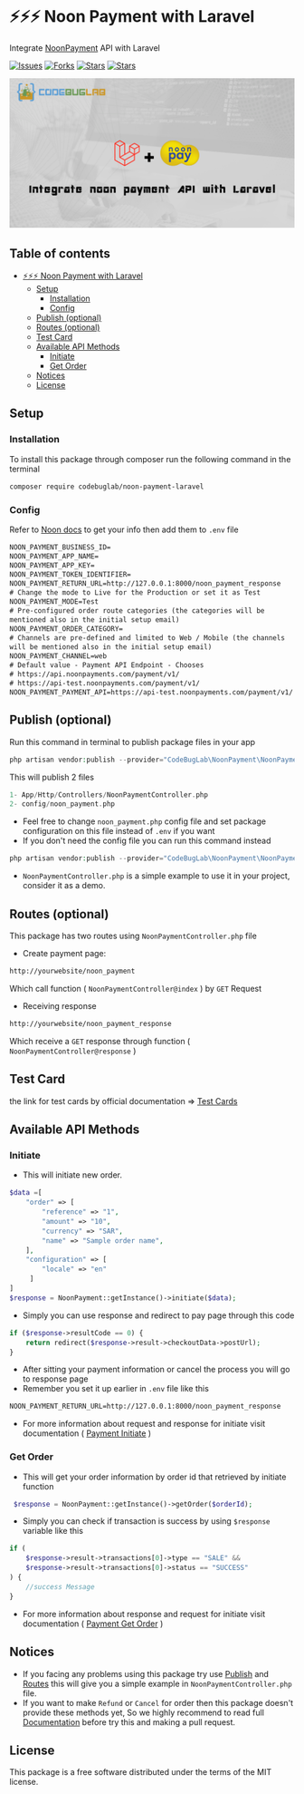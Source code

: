 # ⚡⚡⚡ Noon Payment with Laravel

Integrate [NoonPayment](https://www.noonpayments.com/) API with Laravel

[![Issues](https://img.shields.io/github/issues/codebuglab/noon-payment-laravel)](https://github.com/codebuglab/noon-payment-laravel/issues)
[![Forks](https://img.shields.io/github/forks/codebuglab/noon-payment-laravel)](https://github.com/codebuglab/noon-payment-laravel/network/members)
[![Stars](https://img.shields.io/github/stars/codebuglab/noon-payment-laravel)](https://github.com/codebuglab/noon-payment-laravel/stargazers)
[![Stars](https://img.shields.io/packagist/dt/codebuglab/noon-payment-laravel)](https://packagist.org/packages/codebuglab/noon-payment-laravel)

![Noon Payment with laravel](banner.png)

## Table of contents <!-- omit in toc -->

- [⚡⚡⚡ Noon Payment with Laravel](#-noon-payment-with-laravel)
  - [Setup](#setup)
    - [Installation](#installation)
    - [Config](#config)
  - [Publish (optional)](#publish-optional)
  - [Routes (optional)](#routes-optional)
  - [Test Card](#test-card)
  - [Available API Methods](#available-api-methods)
    - [Initiate](#initiate)
    - [Get Order](#get-order)
  - [Notices](#notices)
  - [License](#license)

## Setup
### Installation

To install this package through composer run the following command in the terminal

```bash
composer require codebuglab/noon-payment-laravel
```

### Config

Refer to [Noon docs](https://docs.noonpayments.com/start/authorization) to get your info then add them to `.env` file

```text
NOON_PAYMENT_BUSINESS_ID=
NOON_PAYMENT_APP_NAME=
NOON_PAYMENT_APP_KEY=
NOON_PAYMENT_TOKEN_IDENTIFIER=
NOON_PAYMENT_RETURN_URL=http://127.0.0.1:8000/noon_payment_response
# Change the mode to Live for the Production or set it as Test
NOON_PAYMENT_MODE=Test
# Pre-configured order route categories (the categories will be mentioned also in the initial setup email)
NOON_PAYMENT_ORDER_CATEGORY=
# Channels are pre-defined and limited to Web / Mobile (the channels will be mentioned also in the initial setup email)
NOON_PAYMENT_CHANNEL=web
# Default value - Payment API Endpoint - Chooses
# https://api.noonpayments.com/payment/v1/
# https://api-test.noonpayments.com/payment/v1/
NOON_PAYMENT_PAYMENT_API=https://api-test.noonpayments.com/payment/v1/

```

## Publish (optional)

Run this command in terminal to publish package files in your app

```php
php artisan vendor:publish --provider="CodeBugLab\NoonPayment\NoonPaymentServiceProvider"
```

This will publish 2 files

```php
1- App/Http/Controllers/NoonPaymentController.php
2- config/noon_payment.php
```

- Feel free to change `noon_payment.php` config file and set package configuration on this file instead of `.env` if you want
- If you don't need the config file you can run this command instead

```php
php artisan vendor:publish --provider="CodeBugLab\NoonPayment\NoonPaymentServiceProvider" --tag=controller
```

- `NoonPaymentController.php` is a simple example to use it in your project, consider it as a demo.

## Routes (optional)
This package has two routes using `NoonPaymentController.php` file

- Create payment page:
```txt
http://yourwebsite/noon_payment
```
Which call function ( `NoonPaymentController@index` ) by `GET` Request
- Receiving response
```txt
http://yourwebsite/noon_payment_response
```

Which receive a `GET` response through function ( `NoonPaymentController@response` )

## Test Card
the link for test cards by official documentation => [Test Cards](https://docs.noonpayments.com/test/cards)

## Available API Methods
### Initiate
- This will initiate new order.
```php
$data =[
    "order" => [
        "reference" => "1",
        "amount" => "10",
        "currency" => "SAR",
        "name" => "Sample order name",
    ],
    "configuration" => [
        "locale" => "en"
     ]
]
$response = NoonPayment::getInstance()->initiate($data);
```
- Simply you can use response and redirect to pay page through this code
```php
if ($response->resultCode == 0) {
    return redirect($response->result->checkoutData->postUrl);
}
```
- After sitting your payment information or cancel the process you will go to response page
- Remember you set it up earlier in `.env` file like this
```txt
NOON_PAYMENT_RETURN_URL=http://127.0.0.1:8000/noon_payment_response
```
- For more information about request and response for initiate visit documentation ( [Payment Initiate](https://docs.noonpayments.com/payment-api/reference/initiate) )

### Get Order
- This will get your order information by order id that retrieved by initiate function
```php
 $response = NoonPayment::getInstance()->getOrder($orderId);
```
- Simply you can check if transaction is success by using `$response` variable like this
```php
if (
    $response->result->transactions[0]->type == "SALE" &&
    $response->result->transactions[0]->status == "SUCCESS"
) {
    //success Message
}
```
- For more information about response and request for initiate visit documentation ( [Payment Get Order](https://docs.noonpayments.com/payment-api/reference/get-order) )


## Notices

- If you facing any problems using this package try use [Publish](#publish) and [Routes](#routes) this will give you a simple example in `NoonPaymentController.php` file.
- If you want to make `Refund` or `Cancel` for order then this package doesn't provide these methods yet, So we highly recommend to read full [Documentation](https://docs.noonpayments.com/start/introduction) before try this and making a pull request.

## License

This package is a free software distributed under the terms of the MIT license.
